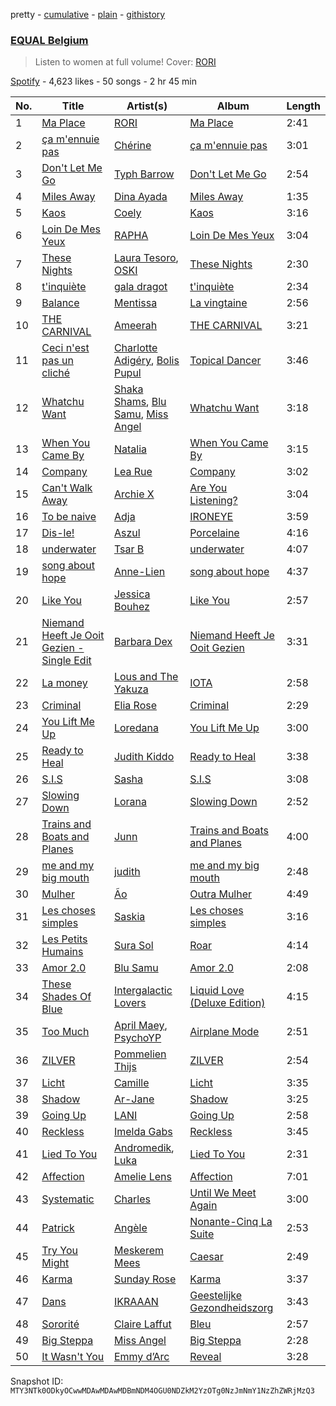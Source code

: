 pretty - [cumulative](/playlists/cumulative/37i9dQZF1DX5YBM9tRiBVF.md) - [plain](/playlists/plain/37i9dQZF1DX5YBM9tRiBVF) - [githistory](https://github.githistory.xyz/mackorone/spotify-playlist-archive/blob/main/playlists/plain/37i9dQZF1DX5YBM9tRiBVF)

### [EQUAL Belgium ](https://open.spotify.com/playlist/37i9dQZF1DX5YBM9tRiBVF)

> Listen to women at full volume! Cover: <a href="spotify:artist:1VGFnvgAwxMlV8D729gs5I">RORI</a>

[Spotify](https://open.spotify.com/user/spotify) - 4,623 likes - 50 songs - 2 hr 45 min

| No. | Title | Artist(s) | Album | Length |
|---|---|---|---|---|
| 1 | [Ma Place](https://open.spotify.com/track/63ssPpPDPiwnCObV9LaN4P) | [RORI](https://open.spotify.com/artist/1VGFnvgAwxMlV8D729gs5I) | [Ma Place](https://open.spotify.com/album/1DzHMon7ERaE23QVJOP7qK) | 2:41 |
| 2 | [ça m'ennuie pas](https://open.spotify.com/track/7siHCotFdZC5xbITODUm2U) | [Chérine](https://open.spotify.com/artist/3O9jaKAXthR1nO4CTCAzRM) | [ça m'ennuie pas](https://open.spotify.com/album/78CAyyGUofZpcsX7daKIrc) | 3:01 |
| 3 | [Don't Let Me Go](https://open.spotify.com/track/7cnPWKugkvngck0zKReuW8) | [Typh Barrow](https://open.spotify.com/artist/1LyPW0dCTQJJSfF8FIHKlM) | [Don't Let Me Go](https://open.spotify.com/album/7a9CySuWBrCloiW8XC2aa1) | 2:54 |
| 4 | [Miles Away](https://open.spotify.com/track/6k3zHXsdycz5gyflIX67Ca) | [Dina Ayada](https://open.spotify.com/artist/5L88UL7xuw4CzYyzxqwgBz) | [Miles Away](https://open.spotify.com/album/1kcDeSYrhZJryDO2nWqLk5) | 1:35 |
| 5 | [Kaos](https://open.spotify.com/track/3KxMo9ObNAUdp7G9MfZVDw) | [Coely](https://open.spotify.com/artist/2DzbXUAn0DiYqcgu2wDfaf) | [Kaos](https://open.spotify.com/album/06L77NGNtKD9hBcLtU7pOP) | 3:16 |
| 6 | [Loin De Mes Yeux](https://open.spotify.com/track/2HojCdiJxd1UwZR4nyiZ3r) | [RAPHA](https://open.spotify.com/artist/17BfKBemmMGO5ZAK25wraW) | [Loin De Mes Yeux](https://open.spotify.com/album/6ZdSdfPgvE6zbHdoM8vJG3) | 3:04 |
| 7 | [These Nights](https://open.spotify.com/track/6w0DHqXxds5NSPrjZNrMVo) | [Laura Tesoro](https://open.spotify.com/artist/2vmZupMPxLgT8MNNXTRfa2), [OSKI](https://open.spotify.com/artist/3qfXX3w7HSnE4QfJlicEvJ) | [These Nights](https://open.spotify.com/album/12JqCHJmoCdSnGIxQvw4Ol) | 2:30 |
| 8 | [t'inquiète](https://open.spotify.com/track/5MCZNN35NryfsNdKH3UZtI) | [gala dragot](https://open.spotify.com/artist/5bec6G42etdHwqurstmocM) | [t'inquiète](https://open.spotify.com/album/46y8c150DdkRiggoap3Im2) | 2:34 |
| 9 | [Balance](https://open.spotify.com/track/28snZVeMwzYdolW7h1wpHb) | [Mentissa](https://open.spotify.com/artist/0cb0p26TbAeBeekZHfxWlS) | [La vingtaine](https://open.spotify.com/album/1xMisloOjQEMQTRte7kkJz) | 2:56 |
| 10 | [THE CARNIVAL](https://open.spotify.com/track/019ysltB7W7RHtBsQbIhER) | [Ameerah](https://open.spotify.com/artist/4aTfhUG1TgzhNG6pzCsu51) | [THE CARNIVAL](https://open.spotify.com/album/0mC8ZroEIkYivusIaSIUvl) | 3:21 |
| 11 | [Ceci n'est pas un cliché](https://open.spotify.com/track/1usZqtTrEPNm8gvn1vN4T8) | [Charlotte Adigéry](https://open.spotify.com/artist/0h1gX589xBKUCijeC8Bewy), [Bolis Pupul](https://open.spotify.com/artist/0dSnTqwXok006MwsjjlzUl) | [Topical Dancer](https://open.spotify.com/album/4ivk3u8J7qg7YoWUZlnGNz) | 3:46 |
| 12 | [Whatchu Want](https://open.spotify.com/track/7bokZc505xUwQj6li3g2hr) | [Shaka Shams](https://open.spotify.com/artist/0Kw0fUQEISOSWhdGKvie61), [Blu Samu](https://open.spotify.com/artist/6RcPiWIVptnyi8y3EIbDLB), [Miss Angel](https://open.spotify.com/artist/714BxIYCFvSENkMWlaCwfi) | [Whatchu Want](https://open.spotify.com/album/3dgU4g66JOH16otGdjI4Ur) | 3:18 |
| 13 | [When You Came By](https://open.spotify.com/track/1gjqszVtzfx9YqwyicjP0H) | [Natalia](https://open.spotify.com/artist/2ngqIbDud3EeLNAdrZCWyN) | [When You Came By](https://open.spotify.com/album/1cJpsEFU0mwrAL0k7x9o6c) | 3:15 |
| 14 | [Company](https://open.spotify.com/track/6lf2e8a0NOf8877D78GpaP) | [Lea Rue](https://open.spotify.com/artist/1RPZu5nxPrakSD5NumbgSn) | [Company](https://open.spotify.com/album/0nUk17FZxbfpK1AOQF4cHD) | 3:02 |
| 15 | [Can't Walk Away](https://open.spotify.com/track/02raRlEc1VPx0jAMpL0F8q) | [Archie X](https://open.spotify.com/artist/7iHfb5ODaqKyprp2DBEXvU) | [Are You Listening?](https://open.spotify.com/album/4IdvAhS3l0jQABDXS3Mw7S) | 3:04 |
| 16 | [To be naive](https://open.spotify.com/track/2TEHLlEisZwKMziVAAFKRu) | [Adja](https://open.spotify.com/artist/6mfAnYseSIw2FCo3YvVz1g) | [IRONEYE](https://open.spotify.com/album/63EPS17zm5uUritHjGzs3C) | 3:59 |
| 17 | [Dis\-le!](https://open.spotify.com/track/0M4Ia3Pok9y36tgLR6yNyP) | [Aszul](https://open.spotify.com/artist/2IQSsvzilwzPzSDybnqAII) | [Porcelaine](https://open.spotify.com/album/1u1EBRl2370tWbrwzmns1h) | 4:16 |
| 18 | [underwater](https://open.spotify.com/track/0HdLuxpmRFnuDprWnZdZWN) | [Tsar B](https://open.spotify.com/artist/4iH079WFvkBukHz8JgiOp3) | [underwater](https://open.spotify.com/album/5xiXA17rmVFuFa2F7urizw) | 4:07 |
| 19 | [song about hope](https://open.spotify.com/track/7oWQ69HiulSYbq0nFWZgZQ) | [Anne\-Lien](https://open.spotify.com/artist/60jr9aODTp1c9UtDejfvv3) | [song about hope](https://open.spotify.com/album/5Jhk8NtTGG1ebfwDg3nFrE) | 4:37 |
| 20 | [Like You](https://open.spotify.com/track/0GY6KJkOKEuu7Nt2oOb3f7) | [Jessica Bouhez](https://open.spotify.com/artist/4ezdzoGzyeBw0tekkqSyQM) | [Like You](https://open.spotify.com/album/3nWVwh1pp2l4yRMJLyZXTi) | 2:57 |
| 21 | [Niemand Heeft Je Ooit Gezien \- Single Edit](https://open.spotify.com/track/2CMb5C7wQHz99sEMeh1glg) | [Barbara Dex](https://open.spotify.com/artist/6k5q0SYwBlBsUmfaOhk1Ak) | [Niemand Heeft Je Ooit Gezien](https://open.spotify.com/album/6t2iVinaSaOEV4oFXGeN1X) | 3:31 |
| 22 | [La money](https://open.spotify.com/track/3C0NbYg52qoQtUovS9lC3b) | [Lous and The Yakuza](https://open.spotify.com/artist/2HPiMwJktBXqakN0hnON2R) | [IOTA](https://open.spotify.com/album/3bHBzNSc5wHgedsW4m9Ykn) | 2:58 |
| 23 | [Criminal](https://open.spotify.com/track/63i5ZOxLrHTAxDjnQhZzjU) | [Elia Rose](https://open.spotify.com/artist/52kduoIpBi1P8wXMDODubv) | [Criminal](https://open.spotify.com/album/0Ot4s5L6vZADszPI6QfSCH) | 2:29 |
| 24 | [You Lift Me Up](https://open.spotify.com/track/7a39zR5kwZEs1xyCiCxTHr) | [Loredana](https://open.spotify.com/artist/01Fr5nbN9cG3Cu4nkyFMHr) | [You Lift Me Up](https://open.spotify.com/album/4mPUwelJSZvekAbzPZMT3n) | 3:00 |
| 25 | [Ready to Heal](https://open.spotify.com/track/6LDgSmB1qWEgDr4OVo6ZO1) | [Judith Kiddo](https://open.spotify.com/artist/0zmgqS8lHVypUSBvUogMgz) | [Ready to Heal](https://open.spotify.com/album/2PD2gtRzePpAeDMXGiziTY) | 3:38 |
| 26 | [S.I.S](https://open.spotify.com/track/20MoknQJqn4pPz1Yv4UNWz) | [Sasha](https://open.spotify.com/artist/4gFvv3QVGNzhhduROv3W1A) | [S.I.S](https://open.spotify.com/album/41wTgtieZ4UXXU9Wm8wupC) | 3:08 |
| 27 | [Slowing Down](https://open.spotify.com/track/5Pj887DAOSgJUJeCE15DOI) | [Lorana](https://open.spotify.com/artist/5f0UvwT0IueZUyTblRVwKA) | [Slowing Down](https://open.spotify.com/album/7lbW1QtOke7tOQCX5emD9M) | 2:52 |
| 28 | [Trains and Boats and Planes](https://open.spotify.com/track/3Cjc9jFQj71LVtCKUeuHUu) | [Junn](https://open.spotify.com/artist/2jyItz1xpE1N8UzN57lbDI) | [Trains and Boats and Planes](https://open.spotify.com/album/3OEZBeA2Fp0sEoVgsMmyTa) | 4:00 |
| 29 | [me and my big mouth](https://open.spotify.com/track/6bAMtverQa0Aryho6wGmkV) | [judith](https://open.spotify.com/artist/6N3rD8rvf1LIOtQqTCXnVA) | [me and my big mouth](https://open.spotify.com/album/3GSXrqL19GsJQciZUcuy41) | 2:48 |
| 30 | [Mulher](https://open.spotify.com/track/1Ye9nwgF29cjDGG9s7TZVg) | [Ão](https://open.spotify.com/artist/2FnhKB01CBc0KBjcTDDOod) | [Outra Mulher](https://open.spotify.com/album/2eAEFQTuF2bExUa7JSUU9t) | 4:49 |
| 31 | [Les choses simples](https://open.spotify.com/track/0ZC0fh2tLQBQGeEGKOC2yM) | [Saskia](https://open.spotify.com/artist/6bFOdKxgiohdOqsE1CXtMn) | [Les choses simples](https://open.spotify.com/album/4FSgHoSVxxTc1btH0xE4OT) | 3:16 |
| 32 | [Les Petits Humains](https://open.spotify.com/track/5caiHGxFtHy5kYqdQ6kKyt) | [Sura Sol](https://open.spotify.com/artist/6NzaphNJjxBoUIEJ18NEE1) | [Roar](https://open.spotify.com/album/1hyMgrP7pWHsVhMOB2nDBT) | 4:14 |
| 33 | [Amor 2.0](https://open.spotify.com/track/1nMuK7ekcPrTBZ3qJGrnTt) | [Blu Samu](https://open.spotify.com/artist/6RcPiWIVptnyi8y3EIbDLB) | [Amor 2.0](https://open.spotify.com/album/7B33XE02XM2L6MwHZWm3HU) | 2:08 |
| 34 | [These Shades Of Blue](https://open.spotify.com/track/0uM5iKbeh7GivkqoKXsKJS) | [Intergalactic Lovers](https://open.spotify.com/artist/02WQ3uYpJNgznKVcqWCc6I) | [Liquid Love \(Deluxe Edition\)](https://open.spotify.com/album/029S7mPftpxn334iMI9Edf) | 4:15 |
| 35 | [Too Much](https://open.spotify.com/track/6Y1m2htx0cMqw6A4wD7V7J) | [April Maey](https://open.spotify.com/artist/0CyVkXQydhAi8gPILbXb99), [PsychoYP](https://open.spotify.com/artist/4Hyl7QROvzELSzMO7OXdjr) | [Airplane Mode](https://open.spotify.com/album/2gkFMftLOiSA8sKDRJZuwA) | 2:51 |
| 36 | [ZILVER](https://open.spotify.com/track/2WcEQUVZAV7RxNBrHmcFKn) | [Pommelien Thijs](https://open.spotify.com/artist/3zGV7t4BDmYZBLVA24487b) | [ZILVER](https://open.spotify.com/album/29ClUj2qmb45fRPoGEeoYp) | 2:54 |
| 37 | [Licht](https://open.spotify.com/track/5CvHWDO1sfk7EsrdNDquTs) | [Camille](https://open.spotify.com/artist/2aV2tpJtR55vg19SxBJvNs) | [Licht](https://open.spotify.com/album/629j6XLeCcmXEnBiXS06sb) | 3:35 |
| 38 | [Shadow](https://open.spotify.com/track/4rrEw9mr3VuYhsjCXdUvzl) | [Ar\-Jane](https://open.spotify.com/artist/7bkG14DtTrs4HwuZpw1Kxi) | [Shadow](https://open.spotify.com/album/6NAsYgZTPXwSjRgxcItsyL) | 3:25 |
| 39 | [Going Up](https://open.spotify.com/track/3ZR4f1qKU1mudoX2YSPVPT) | [LANI](https://open.spotify.com/artist/3C0EAgBRXUuNECI6jj7h3R) | [Going Up](https://open.spotify.com/album/1jG9TdMSA8pY4SXuiWcPd0) | 2:58 |
| 40 | [Reckless](https://open.spotify.com/track/3jstK4644RKTSfv94p7ayY) | [Imelda Gabs](https://open.spotify.com/artist/4OQhsLVx6kZBqWgDO5nYDS) | [Reckless](https://open.spotify.com/album/5IAiwnugNbCLHHr4X9zgNs) | 3:45 |
| 41 | [Lied To You](https://open.spotify.com/track/2ax6olrInlULvRyrfqh1UK) | [Andromedik](https://open.spotify.com/artist/7miXLG9boDOGHJaEelSL7T), [Luka](https://open.spotify.com/artist/6WBbsJlHIOOowphog0nNzy) | [Lied To You](https://open.spotify.com/album/3qfAVy7qFILfI1k0odBDXX) | 2:31 |
| 42 | [Affection](https://open.spotify.com/track/5bAmqp96l9YO7V8LW5sUjZ) | [Amelie Lens](https://open.spotify.com/artist/5Ho1vKl1Uz8bJlk4vbmvmf) | [Affection](https://open.spotify.com/album/7iEmfai44TVKtcTu2N03mc) | 7:01 |
| 43 | [Systematic](https://open.spotify.com/track/5iYU6UlFYum35QbuDPUAEb) | [Charles](https://open.spotify.com/artist/3BAyGVtoPcmQbeb58hlIZs) | [Until We Meet Again](https://open.spotify.com/album/4bnhP6oNSFTiC18dwtRf2Q) | 3:00 |
| 44 | [Patrick](https://open.spotify.com/track/2Ctw7IQAiEZGee4t83h6zk) | [Angèle](https://open.spotify.com/artist/3QVolfxko2UyCOtexhVTli) | [Nonante\-Cinq La Suite](https://open.spotify.com/album/1O6LqsYQ8uIdo3utTawVCl) | 2:53 |
| 45 | [Try You Might](https://open.spotify.com/track/5scguBYNGwsPeuu8UaMVgK) | [Meskerem Mees](https://open.spotify.com/artist/4J4onnX6YLSq64T376Fg7Q) | [Caesar](https://open.spotify.com/album/5pKazBOpXtPVNLyN3F2hE0) | 2:49 |
| 46 | [Karma](https://open.spotify.com/track/1rE0AN79Z37hRORV6S8rWy) | [Sunday Rose](https://open.spotify.com/artist/0on2Bi1asBv63WyzwbSQvE) | [Karma](https://open.spotify.com/album/3WsLlOY7OTJx3VTyAYHGIk) | 3:37 |
| 47 | [Dans](https://open.spotify.com/track/1fooC2nEt8lfDxTWtpp7LI) | [IKRAAAN](https://open.spotify.com/artist/2tCegOPiGh8HZLAy1fmi8A) | [Geestelijke Gezondheidszorg](https://open.spotify.com/album/3WTHD1uF2jkLEDVtRdNQ8x) | 3:43 |
| 48 | [Sororité](https://open.spotify.com/track/0bUnCB45lvyq3UftO0mJax) | [Claire Laffut](https://open.spotify.com/artist/69zVBf7wk5vKWsTF7zE5CC) | [Bleu](https://open.spotify.com/album/6fpbdcvp2uiG3K28AaweQN) | 2:57 |
| 49 | [Big Steppa](https://open.spotify.com/track/4e12fHlVIUMsYTar3KWhEt) | [Miss Angel](https://open.spotify.com/artist/714BxIYCFvSENkMWlaCwfi) | [Big Steppa](https://open.spotify.com/album/5JPptLdU8bcX9V1cWQ32OG) | 2:28 |
| 50 | [It Wasn't You](https://open.spotify.com/track/0JXHYz6XBO7E4PepXY67xP) | [Emmy d’Arc](https://open.spotify.com/artist/19ZNy5L0VBexChkhobSJ7o) | [Reveal](https://open.spotify.com/album/3vdtu2yxqGsLElDSmwxsmf) | 3:28 |

Snapshot ID: `MTY3NTk0ODkyOCwwMDAwMDAwMDBmNDM4OGU0NDZkM2YzOTg0NzJmNmY1NzZhZWRjMzQ3`
